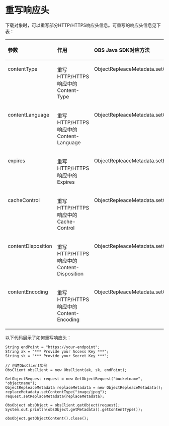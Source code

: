 # 重写响应头<a name="obs_21_0706"></a>

下载对象时，可以重写部分HTTP/HTTPS响应头信息。可重写的响应头信息见下表：

<a name="table72291725201917"></a>
<table><thead align="left"><tr id="row17229102591915"><th class="cellrowborder" valign="top" width="26.27262726272627%" id="mcps1.1.4.1.1"><p id="p122962517194"><a name="p122962517194"></a><a name="p122962517194"></a><strong id="b1150812342016"><a name="b1150812342016"></a><a name="b1150812342016"></a>参数</strong></p>
</th>
<th class="cellrowborder" valign="top" width="40.39403940394039%" id="mcps1.1.4.1.2"><p id="p9229102561914"><a name="p9229102561914"></a><a name="p9229102561914"></a><strong id="b195411034202"><a name="b195411034202"></a><a name="b195411034202"></a>作用</strong></p>
</th>
<th class="cellrowborder" valign="top" width="33.33333333333333%" id="mcps1.1.4.1.3"><p id="p152291525121916"><a name="p152291525121916"></a><a name="p152291525121916"></a><strong id="b18543830201"><a name="b18543830201"></a><a name="b18543830201"></a>OBS Java SDK对应方法</strong></p>
</th>
</tr>
</thead>
<tbody><tr id="row14229625151910"><td class="cellrowborder" valign="top" width="26.27262726272627%" headers="mcps1.1.4.1.1 "><p id="p2229182520191"><a name="p2229182520191"></a><a name="p2229182520191"></a>contentType</p>
</td>
<td class="cellrowborder" valign="top" width="40.39403940394039%" headers="mcps1.1.4.1.2 "><p id="p722942531910"><a name="p722942531910"></a><a name="p722942531910"></a>重写HTTP/HTTPS响应中的Content-Type</p>
</td>
<td class="cellrowborder" valign="top" width="33.33333333333333%" headers="mcps1.1.4.1.3 "><p id="p14229152561917"><a name="p14229152561917"></a><a name="p14229152561917"></a>ObjectRepleaceMetadata.setContentType</p>
</td>
</tr>
<tr id="row62293253198"><td class="cellrowborder" valign="top" width="26.27262726272627%" headers="mcps1.1.4.1.1 "><p id="p922912255199"><a name="p922912255199"></a><a name="p922912255199"></a>contentLanguage</p>
</td>
<td class="cellrowborder" valign="top" width="40.39403940394039%" headers="mcps1.1.4.1.2 "><p id="p16586342172313"><a name="p16586342172313"></a><a name="p16586342172313"></a>重写HTTP/HTTPS响应中的Content-Language</p>
</td>
<td class="cellrowborder" valign="top" width="33.33333333333333%" headers="mcps1.1.4.1.3 "><p id="p944714122216"><a name="p944714122216"></a><a name="p944714122216"></a>ObjectRepleaceMetadata.setContentLanguage</p>
</td>
</tr>
<tr id="row423020259199"><td class="cellrowborder" valign="top" width="26.27262726272627%" headers="mcps1.1.4.1.1 "><p id="p823082501913"><a name="p823082501913"></a><a name="p823082501913"></a>expires</p>
</td>
<td class="cellrowborder" valign="top" width="40.39403940394039%" headers="mcps1.1.4.1.2 "><p id="p8351945152314"><a name="p8351945152314"></a><a name="p8351945152314"></a>重写HTTP/HTTPS响应中的Expires</p>
</td>
<td class="cellrowborder" valign="top" width="33.33333333333333%" headers="mcps1.1.4.1.3 "><p id="p1887511416226"><a name="p1887511416226"></a><a name="p1887511416226"></a>ObjectRepleaceMetadata.setExpires</p>
</td>
</tr>
<tr id="row023072521917"><td class="cellrowborder" valign="top" width="26.27262726272627%" headers="mcps1.1.4.1.1 "><p id="p12301425121914"><a name="p12301425121914"></a><a name="p12301425121914"></a>cacheControl</p>
</td>
<td class="cellrowborder" valign="top" width="40.39403940394039%" headers="mcps1.1.4.1.2 "><p id="p238194542314"><a name="p238194542314"></a><a name="p238194542314"></a>重写HTTP/HTTPS响应中的Cache-Control</p>
</td>
<td class="cellrowborder" valign="top" width="33.33333333333333%" headers="mcps1.1.4.1.3 "><p id="p11357715192215"><a name="p11357715192215"></a><a name="p11357715192215"></a>ObjectRepleaceMetadata.setCacheControl</p>
</td>
</tr>
<tr id="row10924425152013"><td class="cellrowborder" valign="top" width="26.27262726272627%" headers="mcps1.1.4.1.1 "><p id="p159261825142014"><a name="p159261825142014"></a><a name="p159261825142014"></a>contentDisposition</p>
</td>
<td class="cellrowborder" valign="top" width="40.39403940394039%" headers="mcps1.1.4.1.2 "><p id="p240154520236"><a name="p240154520236"></a><a name="p240154520236"></a>重写HTTP/HTTPS响应中的Content-Disposition</p>
</td>
<td class="cellrowborder" valign="top" width="33.33333333333333%" headers="mcps1.1.4.1.3 "><p id="p1295714154224"><a name="p1295714154224"></a><a name="p1295714154224"></a>ObjectRepleaceMetadata.setContentDisposition</p>
</td>
</tr>
<tr id="row658119298207"><td class="cellrowborder" valign="top" width="26.27262726272627%" headers="mcps1.1.4.1.1 "><p id="p20581162911200"><a name="p20581162911200"></a><a name="p20581162911200"></a>contentEncoding</p>
</td>
<td class="cellrowborder" valign="top" width="40.39403940394039%" headers="mcps1.1.4.1.2 "><p id="p16421645152320"><a name="p16421645152320"></a><a name="p16421645152320"></a>重写HTTP/HTTPS响应中的Content-Encoding</p>
</td>
<td class="cellrowborder" valign="top" width="33.33333333333333%" headers="mcps1.1.4.1.3 "><p id="p951911672213"><a name="p951911672213"></a><a name="p951911672213"></a>ObjectRepleaceMetadata.setContentEncoding</p>
</td>
</tr>
</tbody>
</table>

以下代码展示了如何重写响应头：

```
String endPoint = "https://your-endpoint";
String ak = "*** Provide your Access Key ***";
String sk = "*** Provide your Secret Key ***";

// 创建ObsClient实例
ObsClient obsClient = new ObsClient(ak, sk, endPoint);

GetObjectRequest request = new GetObjectRequest("bucketname", "objectname");
ObjectRepleaceMetadata replaceMetadata = new ObjectRepleaceMetadata();
replaceMetadata.setContentType("image/jpeg");
request.setReplaceMetadata(replaceMetadata);

ObsObject obsObject = obsClient.getObject(request);
System.out.println(obsObject.getMetadata().getContentType());

obsObject.getObjectContent().close();
```

